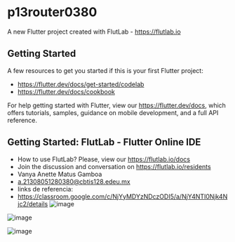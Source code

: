 # p13router0380

A new Flutter project created with FlutLab - https://flutlab.io

## Getting Started

A few resources to get you started if this is your first Flutter project:

- https://flutter.dev/docs/get-started/codelab
- https://flutter.dev/docs/cookbook

For help getting started with Flutter, view our
https://flutter.dev/docs, which offers tutorials,
samples, guidance on mobile development, and a full API reference.

## Getting Started: FlutLab - Flutter Online IDE

- How to use FlutLab? Please, view our https://flutlab.io/docs
- Join the discussion and conversation on https://flutlab.io/residents
- Vanya Anette Matus Gamboa
- a.21308051280380@cbtis128.edeu.mx
- links de referencia:
- https://classroom.google.com/c/NjYyMDYzNDczODI5/a/NjY4NTI0Njk4Njc2/details
![image](https://github.com/MatusG128/RutaP-Matus0380/assets/143744150/853bbd5f-21c9-4c0a-89a2-23e53ce846ce)

![image](https://github.com/MatusG128/RutaP-Matus0380/assets/143744150/07390e6b-efb5-4526-9410-5e008897cf2d)

![image](https://github.com/MatusG128/RutaP-Matus0380/assets/143744150/1c2346f4-9400-42bc-8559-837a75515217)

